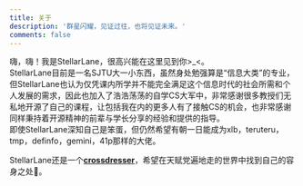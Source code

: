 ```yaml
---
title: 关于
description: '群星闪耀，见证过往，也将见证未来。'
comments: false
---
```


嗨，嗨！我是StellarLane，很高兴能在这里见到你>\_<。<br>StellarLane目前是一名SJTU大一小东西，虽然身处勉强算是“信息大类”的专业，但StellarLane也认为仅凭课内所学并不能完全满足这个信息时代的社会所需和个人发展的需求，因此也加入了浩浩荡荡的自学CS大军中，非常感谢很多教授们无私地开源了自己的课程，让包括我在内的更多人有了接触CS的机会，也非常感谢同样秉持着开源精神的前辈与学长分享的经验和提供的指导。<br>即使StellarLane深知自己是笨蛋，但仍然希望有朝一日能成为xlb，teruteru，tmp，definfo，gemini，41p那样的大佬。

<p>StellarLane还是一个<strong style="font-weight: bold; color: #afb42b; white-space: nowrap;"><a href="https://stellarlane.github.io/crossdress/">crossdresser</a></strong>，希望在天赋党遍地走的世界中找到自己的容身之处🤕。</p>
